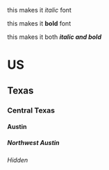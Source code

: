 this makes it _italic_ font

this makes it **bold** font

this makes it both **_italic and bold_**

# US
## Texas
### Central Texas
#### Austin
##### _Northwest_ Austin
###### Hidden 




